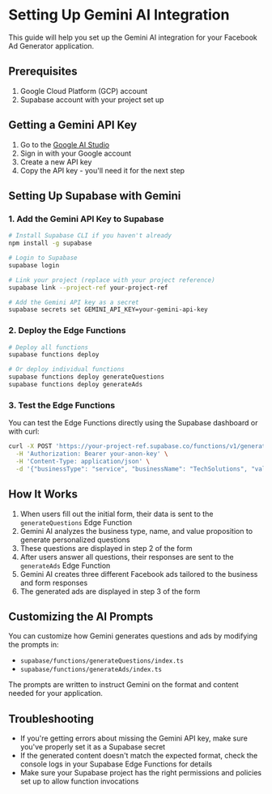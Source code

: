 # Setting Up Gemini AI Integration

This guide will help you set up the Gemini AI integration for your Facebook Ad Generator application.

## Prerequisites

1. Google Cloud Platform (GCP) account
2. Supabase account with your project set up

## Getting a Gemini API Key

1. Go to the [Google AI Studio](https://makersuite.google.com/app/apikey)
2. Sign in with your Google account
3. Create a new API key
4. Copy the API key - you'll need it for the next step

## Setting Up Supabase with Gemini

### 1. Add the Gemini API Key to Supabase

```bash
# Install Supabase CLI if you haven't already
npm install -g supabase

# Login to Supabase
supabase login

# Link your project (replace with your project reference)
supabase link --project-ref your-project-ref

# Add the Gemini API key as a secret
supabase secrets set GEMINI_API_KEY=your-gemini-api-key
```

### 2. Deploy the Edge Functions

```bash
# Deploy all functions
supabase functions deploy

# Or deploy individual functions
supabase functions deploy generateQuestions
supabase functions deploy generateAds
```

### 3. Test the Edge Functions

You can test the Edge Functions directly using the Supabase dashboard or with curl:

```bash
curl -X POST 'https://your-project-ref.supabase.co/functions/v1/generateQuestions' \
  -H 'Authorization: Bearer your-anon-key' \
  -H 'Content-Type: application/json' \
  -d '{"businessType": "service", "businessName": "TechSolutions", "valueProposition": "We provide fast and reliable IT support"}'
```

## How It Works

1. When users fill out the initial form, their data is sent to the `generateQuestions` Edge Function
2. Gemini AI analyzes the business type, name, and value proposition to generate personalized questions
3. These questions are displayed in step 2 of the form
4. After users answer all questions, their responses are sent to the `generateAds` Edge Function
5. Gemini AI creates three different Facebook ads tailored to the business and form responses
6. The generated ads are displayed in step 3 of the form

## Customizing the AI Prompts

You can customize how Gemini generates questions and ads by modifying the prompts in:

- `supabase/functions/generateQuestions/index.ts`
- `supabase/functions/generateAds/index.ts`

The prompts are written to instruct Gemini on the format and content needed for your application.

## Troubleshooting

- If you're getting errors about missing the Gemini API key, make sure you've properly set it as a Supabase secret
- If the generated content doesn't match the expected format, check the console logs in your Supabase Edge Functions for details
- Make sure your Supabase project has the right permissions and policies set up to allow function invocations